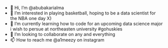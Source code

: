 - 👋 Hi, I’m @abubakarialma
- 👀 I’m interested in playing basketball, hoping to be a data scientist for the NBA one day X)
- 🌱 I’m currently learning how to code for an upcoming data science major i wish to persue at northeasten university #gohuskies
- 💞️ I’m looking to collaborate on any and everything
- 📫 How to reach me @a1meezy on instagram

<!---
abubakarialma/abubakarialma is a ✨ special ✨ repository because its `README.md` (this file) appears on your GitHub profile.
You can click the Preview link to take a look at your changes.
--->
